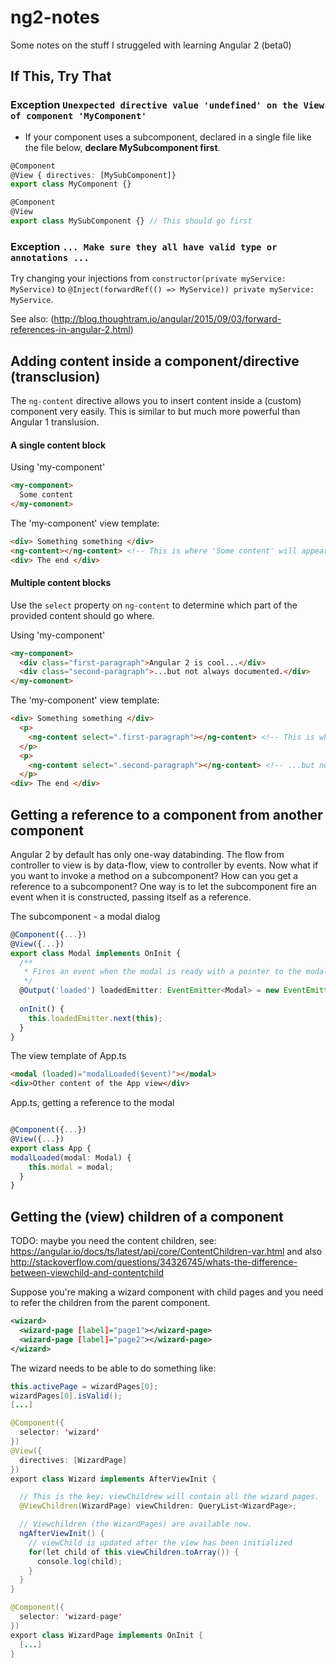 # ng2-notes

Some notes on the stuff I struggeled with learning Angular 2 (beta0)

## If This, Try That

### Exception `Unexpected directive value 'undefined' on the View of component 'MyComponent'`

- If your component uses a subcomponent, declared in a single file like the file below, **declare MySubcomponent first**.

``` typescript
@Component
@View { directives: [MySubComponent]}
export class MyComponent {}

@Component
@View
export class MySubComponent {} // This should go first
```

### Exception `... Make sure they all have valid type or annotations ...`

Try changing your injections from `constructor(private myService: MyService)` to `@Inject(forwardRef(() => MyService)) private myService: MyService`.

See also: (http://blog.thoughtram.io/angular/2015/09/03/forward-references-in-angular-2.html)

## Adding content inside a component/directive (transclusion)

The `ng-content` directive allows you to insert content inside a (custom) component very easily. This is similar to but much more powerful than Angular 1 translusion.

#### A single content block

Using 'my-component'
``` html
<my-component>
  Some content
</my-comonent>
```

The 'my-component' view template:
``` html
<div> Something something </div>
<ng-content></ng-content> <!-- This is where 'Some content' will appear -->
<div> The end </div>
```
#### Multiple content blocks

Use the `select` property on `ng-content` to determine which part of the provided content should go where.

Using 'my-component'
``` html
<my-component>
  <div class="first-paragraph">Angular 2 is cool...</div>
  <div class="second-paragraph">...but not always documented.</div>
</my-comonent>
```

The 'my-component' view template:
``` html
<div> Something something </div>
  <p>
    <ng-content select=".first-paragraph"></ng-content> <!-- This is where 'Angular 2 is cool...' will appear -->
  </p>
  <p>
    <ng-content select=".second-paragraph"></ng-content> <!-- ...but not always documented.' will appear -->
  </p>
<div> The end </div>
```

## Getting a reference to a component from another component

Angular 2 by default has only one-way databinding. The flow from controller to view is by data-flow, view to controller by events. Now what if you want to invoke a method on a subcomponent? How can you get a reference to a subcomponent? One way is to let the subcomponent fire an event when it is constructed, passing itself as a reference.

The subcomponent - a modal dialog
``` typescript
@Component({...})
@View({...})
export class Modal implements OnInit {
  /**
   * Fires an event when the modal is ready with a pointer to the modal.
   */
  @Output('loaded') loadedEmitter: EventEmitter<Modal> = new EventEmitter<Modal>();
  
  onInit() {
    this.loadedEmitter.next(this);
  }
}
```

The view template of App.ts
``` html
<modal (loaded)="modalLoaded($event)"></modal>
<div>Other content of the App view</div>
```

App.ts, getting a reference to the modal
``` typescript

@Component({...})
@View({...})
export class App {
modalLoaded(modal: Modal) {
    this.modal = modal;
  }
}
```

## Getting the (view) children of a component

TODO: maybe you need the content children, see: https://angular.io/docs/ts/latest/api/core/ContentChildren-var.html and also http://stackoverflow.com/questions/34326745/whats-the-difference-between-viewchild-and-contentchild

Suppose you're making a wizard component with child pages and you need to refer the children from the parent component.
``` xml
<wizard>
  <wizard-page [label]="page1"></wizard-page>
  <wizard-page [label]="page2"></wizard-page>
</wizard>
```

The wizard needs to be able to do something like:
```java
this.activePage = wizardPages[0];
wizardPages[0].isValid();
[...]
```

``` java
@Component({
  selector: 'wizard'
})
@View({
  directives: [WizardPage]
})
export class Wizard implements AfterViewInit {

  // This is the key: viewChildrew will contain all the wizard pages.
  @ViewChildren(WizardPage) viewChildren: QueryList<WizardPage>;

  // Viewchildren (the WizardPages) are available now.
  ngAfterViewInit() {
    // viewChild is updated after the view has been initialized
    for(let child of this.viewChildren.toArray()) {
      console.log(child);
    }
  }
}

@Component({
  selector: 'wizard-page'
})
export class WizardPage implements OnInit {
  [...]
}
```

